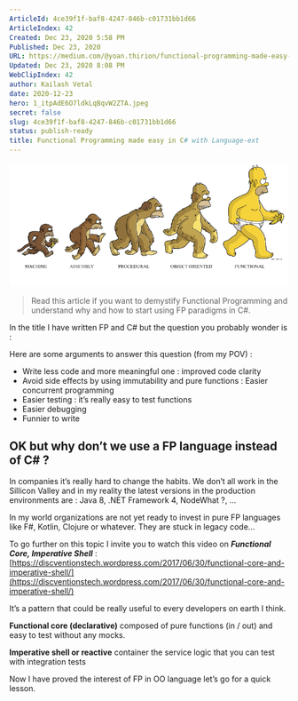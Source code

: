 ```yaml
---
ArticleId: 4ce39f1f-baf8-4247-846b-c01731bb1d66
ArticleIndex: 42
Created: Dec 23, 2020 5:58 PM
Published: Dec 23, 2020
URL: https://medium.com/@yoan.thirion/functional-programming-made-easy-in-c-with-language-ext-c4e9d4a512ac
Updated: Dec 23, 2020 8:08 PM
WebClipIndex: 42
author: Kailash Vetal
date: 2020-12-23
hero: 1_itpAdE6O7ldkLqBqvW2ZTA.jpeg
secret: false
slug: 4ce39f1f-baf8-4247-846b-c01731bb1d66
status: publish-ready
title: Functional Programming made easy in C# with Language-ext
---
```

![0*P33ZZhUjLG5IPM6t.png](42%20c825ad0b554d49d4904b0b8c0060613c/0P33ZZhUjLG5IPM6t.png)

> Read this article if you want to demystify Functional Programming and understand why and how to start using FP paradigms in C#.

In the title I have written FP and C# but the question you probably wonder is :

Here are some arguments to answer this question (from my POV) :

- Write less code and more meaningful one : improved code clarity
- Avoid side effects by using immutability and pure functions : Easier concurrent programming
- Easier testing : it’s really easy to test functions
- Easier debugging
- Funnier to write

## OK but why don’t we use a FP language instead of C# ?

In companies it’s really hard to change the habits. We don’t all work in the Sillicon Valley and in my reality the latest versions in the production environments are : Java 8, .NET Framework 4, NodeWhat ?, …

In my world organizations are not yet ready to invest in pure FP languages like F#, Kotlin, Clojure or whatever. They are stuck in legacy code…

To go further on this topic I invite you to watch this video on ***Functional Core, Imperative Shell*** : [https://discventionstech.wordpress.com/2017/06/30/functional-core-and-imperative-shell/](https://discventionstech.wordpress.com/2017/06/30/functional-core-and-imperative-shell/)

It’s a pattern that could be really useful to every developers on earth I think.

**Functional core (declarative)** composed of pure functions (in / out) and easy to test without any mocks.

**Imperative shell or reactive** container the service logic that you can test with integration tests

Now I have proved the interest of FP in OO language let’s go for a quick lesson.
